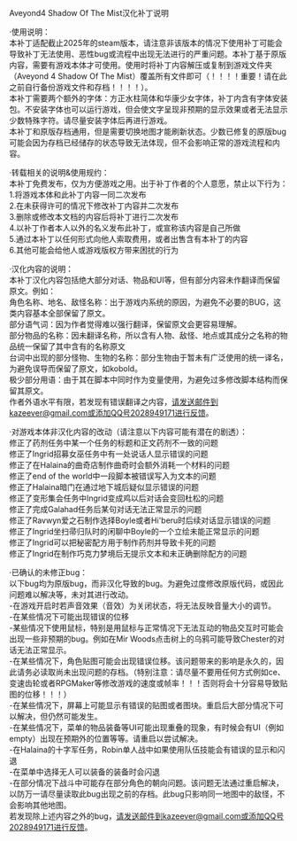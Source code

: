 Aveyond4 Shadow Of The Mist汉化补丁说明

·使用说明：  
本补丁适配截止2025年的steam版本，请注意非该版本的情况下使用补丁可能会导致补丁无法使用、恶性bug或流程中出现无法进行的严重问题。本补丁基于原版内容，需要有游戏本体才可使用。使用时将补丁内容解压或复制到游戏文件夹（Aveyond 4 Shadow Of The Mist）覆盖所有文件即可（！！！！重要！请在此之前自行备份游戏文件和存档！！！！）。  
本补丁需要两个额外的字体：方正水柱简体和华康少女字体，补丁内含有字体安装包。不安装字体也可以运行游戏，但会使文字呈现非预期的显示效果或者无法显示少数特殊字符。请尽量安装字体后再进行游戏。  
本补丁和原版存档通用，但是需要切换地图才能刷新状态。少数已修复的原版bug可能会因为存档已经储存的状态导致无法体现，但不会影响正常的游戏流程和内容。  

·转载相关的说明&使用规约：  
本补丁免费发布，仅为方便游戏之用。出于补丁作者的个人意愿，禁止以下行为：  
1.将游戏本体和此补丁内容一同二次发布  
2.在未获得许可的情况下修改补丁内容并二次发布  
3.删除或修改本文档的内容后将补丁进行二次发布  
4.以补丁作者本人以外的名义发布此补丁，或宣称该内容是自己所做  
5.通过本补丁以任何形式向他人索取费用，或者出售含有本补丁的内容  
6.其他可能会给他人或游戏版权方带来困扰的行为  

·汉化内容的说明：  
本补丁汉化内容包括绝大部分对话、物品和UI等，但有部分内容未作翻译而保留原文。例如：  
角色名称、地名、敌怪名称：出于游戏内系统的原因，为避免不必要的BUG，这类内容基本全部保留了原文。  
部分语气词：因为作者觉得难以强行翻译，保留原文会更容易理解。  
部分物品的名称：因未翻译名称，所以含有人物、敌怪、地点或其成分之名称的物品统一保留了其中含有的名称原文  
台词中出现的部分怪物、生物的名称：部分生物由于暂未有广泛使用的统一译名，为避免误导而保留了原文，如kobold。  
极少部分用语：由于其在脚本中同时作为变量使用，为避免过多修改脚本结构而保留其原文。  
作者外语水平有限，若发现有错误翻译之内容，请发送邮件到kazeever@gmail.com或添加QQ号2028949171进行反馈。  

·对游戏本体非汉化内容的改动（请注意以下内容可能有潜在的剧透）：  
修正了药剂任务中某一个任务的标题和正文药剂不一致的问题  
修正了Ingrid招募女巫任务中有一处说话人显示错误的问题  
修正了在Halaina的曲奇店制作曲奇时会额外消耗一个材料的问题  
修正了end of the world中一段脚本被错误写入为文本的问题  
修正了Halaina暗门在通过地下城后疑似显示错误的问题  
修正了变形集会任务中Ingrid变成鸡以后对话会变回杜松的问题  
修正了完成Galahad任务后某句对话无法正常显示的问题  
修正了Ravwyn爱之石制作选择Boyle或者Hi'beru时后续对话显示错误的问题  
修正了Ingrid坐扫帚归队时的闲聊中Boyle的一个立绘未能正常显示的问题  
修正了Ingrid可以把秘密配方用于制作药剂并导致卡死的问题  
修正了Ingrid在制作巧克力梦境后无提示文本和未正确删除配方的问题  

·已确认的未修正bug：  
以下bug均为原版bug，而非汉化导致的bug。为避免过度修改原版代码，或因此问题难以解决等，未对其进行改动。  
-在游戏开启时若声音效果（音效）为关闭状态，将无法反映音量大小的调节。  
-在某些情况下可能出现错误的位移  
-某些情况下使用鼠标，特别是用鼠标与正常情况下无法互动的物品交互时可能会出现一些非预期的bug。例如在Mir Woods点击树上的乌鸦可能导致Chester的对话无法正常显示。  
-在某些情况下，角色贴图可能会出现错误位移。该问题带来的影响是永久的，因此请务必读取尚未出现问题的存档。（特别注意：请尽量不要用任何方式例如ce、变速齿轮或者RPGMaker等修改游戏的速度或帧率！！！否则将会十分容易导致贴图的位移！！！）  
-在某些情况下，屏幕上可能显示有错误的贴图或者图块。重启后大部分情况下可以解决，但仍然可能发生。  
-在某些情况下，菜单的物品装备等UI可能出现重叠的现象，有时候会有UI（例如empty）出现在预期外的位置等等。请重启以尝试解决。  
-在Halaina的十字军任务，Robin单人战中如果使用队伍技能会有错误的显示和闪退  
-在菜单中选择无人可以装备的装备时会闪退  
-在部分情况下战斗中可能存在部分角色的朝向问题。该问题无法通过重启解决，以防万一请尽量读取此bug出现之前的存档。此bug只影响同一地图中的敌怪，不会影响其他地图。  
若发现除上述内容之外的bug，请发送邮件到kazeever@gmail.com或添加QQ号2028949171进行反馈。  

